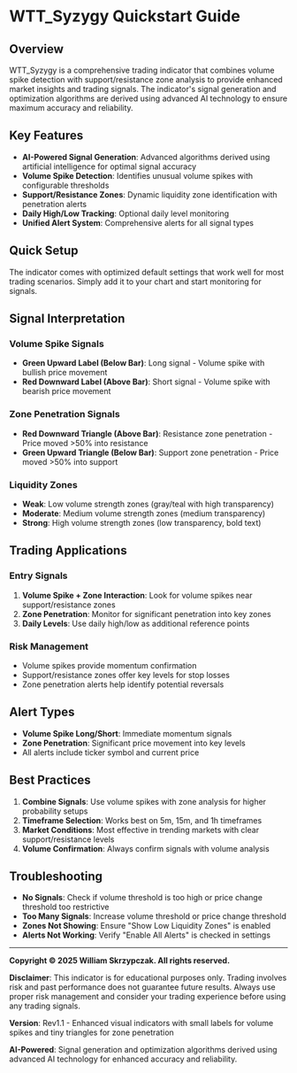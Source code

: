# WTT_Syzygy Quickstart Guide

## Overview
WTT_Syzygy is a comprehensive trading indicator that combines volume spike detection with support/resistance zone analysis to provide enhanced market insights and trading signals. The indicator's signal generation and optimization algorithms are derived using advanced AI technology to ensure maximum accuracy and reliability.

## Key Features
- **AI-Powered Signal Generation**: Advanced algorithms derived using artificial intelligence for optimal signal accuracy
- **Volume Spike Detection**: Identifies unusual volume spikes with configurable thresholds
- **Support/Resistance Zones**: Dynamic liquidity zone identification with penetration alerts
- **Daily High/Low Tracking**: Optional daily level monitoring
- **Unified Alert System**: Comprehensive alerts for all signal types

## Quick Setup
The indicator comes with optimized default settings that work well for most trading scenarios. Simply add it to your chart and start monitoring for signals.

## Signal Interpretation

### Volume Spike Signals
- **Green Upward Label (Below Bar)**: Long signal - Volume spike with bullish price movement
- **Red Downward Label (Above Bar)**: Short signal - Volume spike with bearish price movement

### Zone Penetration Signals
- **Red Downward Triangle (Above Bar)**: Resistance zone penetration - Price moved >50% into resistance
- **Green Upward Triangle (Below Bar)**: Support zone penetration - Price moved >50% into support

### Liquidity Zones
- **Weak**: Low volume strength zones (gray/teal with high transparency)
- **Moderate**: Medium volume strength zones (medium transparency)
- **Strong**: High volume strength zones (low transparency, bold text)

## Trading Applications

### Entry Signals
1. **Volume Spike + Zone Interaction**: Look for volume spikes near support/resistance zones
2. **Zone Penetration**: Monitor for significant penetration into key zones
3. **Daily Levels**: Use daily high/low as additional reference points

### Risk Management
- Volume spikes provide momentum confirmation
- Support/resistance zones offer key levels for stop losses
- Zone penetration alerts help identify potential reversals

## Alert Types
- **Volume Spike Long/Short**: Immediate momentum signals
- **Zone Penetration**: Significant price movement into key levels
- All alerts include ticker symbol and current price

## Best Practices
1. **Combine Signals**: Use volume spikes with zone analysis for higher probability setups
2. **Timeframe Selection**: Works best on 5m, 15m, and 1h timeframes
3. **Market Conditions**: Most effective in trending markets with clear support/resistance levels
4. **Volume Confirmation**: Always confirm signals with volume analysis

## Troubleshooting
- **No Signals**: Check if volume threshold is too high or price change threshold too restrictive
- **Too Many Signals**: Increase volume threshold or price change threshold
- **Zones Not Showing**: Ensure "Show Low Liquidity Zones" is enabled
- **Alerts Not Working**: Verify "Enable All Alerts" is checked in settings


---
**Copyright © 2025 William Skrzypczak. All rights reserved.**

**Disclaimer**: This indicator is for educational purposes only. Trading involves risk and past performance does not guarantee future results. Always use proper risk management and consider your trading experience before using any trading signals.

**Version**: Rev1.1 - Enhanced visual indicators with small labels for volume spikes and tiny triangles for zone penetration

**AI-Powered**: Signal generation and optimization algorithms derived using advanced AI technology for enhanced accuracy and reliability.
